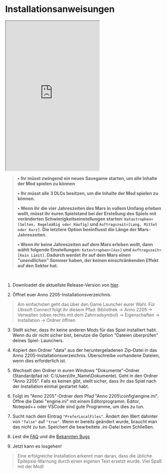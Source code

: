 # Installationsanweisungen

<iframe width:100% height='480'
src="https://www.youtube.com/embed/SaVq4k1Jz_c">
</iframe>

> **&#x2022; Ihr müsst zwingend ein neues Savegame starten, um alle Inhalte der Mod spielen zu können**
>
> **&#x2022; Ihr müsst alle 3 DLCs besitzen, um die Inhalte der Mod spielen zu können.**
>
> **&#x2022; Wenn ihr die vier Jahreszeiten des Mars in vollem Umfang erleben wollt, müsst ihr euren Spielstand bei der Erstellung des Spiels mit veränderten Schwierigkeitseinstellungen starten: `Katastrophen=[Selten, Regelmäßig oder Häufig]` und `Auftragszeit=[Lang, Mittel oder Kurz]`. Die letztere Option beeinflusst die Länge der Mars-Jahreszeiten.**
>
> **&#x2022; Wenn ihr keine Jahreszeiten auf dem Mars erleben wollt, dann wählt folgende Einstellungen: `Katastrophen=[Aus]` und `Auftragszeit=[Kein Limit]`. Dadurch werdet ihr auf dem Mars einen "unendlichen" Sommer haben, der keinen einschränkenden Effekt auf den Sektor hat.**
<br>

1. Downloadet die aktuellste Release-Version von [hier](https://github.com/Taludas/Anno2205-NewFrontiers/releases/latest/download/Anno2205_NewFrontiers.zip).

2. Öffnet euer Anno 2205-Installationsverzeichnis.
> Am einfachsten geht das über den Game Launcher eurer Wahl. Für Ubisoft Connect folgt ihr diesem Pfad: Bibliothek -> Anno 2205 -> Verwalten (oben rechts mit dem Zahnradsymbol) -> Eigenschaften -> Installation -> Ordner öffnen
3. Stellt sicher, dass ihr keine anderen Mods für das Spiel installiert habt. Wenn du dir nicht sicher bist, benutze die Option "Dateien überprüfen" deines Spiel- Launchers.

4. Kopiert den Ordner "data" aus der heruntergeladenen Zip-Datei in das Anno 2205-Installationsverzeichnis. Überschreibe vorhandene Dateien, wenn dies erforderlich ist.

5. Wechselt den Ordner in euren Windows "Dokumente"-Ordner (Standardpfad ist: C:\Users\Ihr_Name\Dokumente). Geht in den Ordner "Anno 2205". Falls es keinen gibt, stellt sicher, dass ihr das Spiel nach der Installation einmal gestartet habt.

6. Folgt im "Anno 2205"-Ordner dem Pfad "Anno 2205\config\engine.ini". Öffne die Datei "engine.ini" mit einem Editorprogramm. Editor, Notepad++ oder VSCode sind gute Programme, um dies zu tun.

7. Sucht nach dem Eintrag `"PreferLocalFiles"`. Ändert den Wert dahinter von `"false"` auf `"true"`. Wenn er bereits geändert wurde, braucht man das nicht zu tun. Speichert die bearbeitete .ini-Datei beim Schließen.

8. Lest die [FAQ](/de/Anno2205/FAQ.md) und die [Bekannten Bugs](/de/Anno2205/KnownIssues.md)

9. Jetzt kann es losgehen!
> Eine erfolgreiche Installation erkennt man daran, dass die übliche Epilepsie-Warnung durch einen eigenen Text ersetzt wurde. Viel Spaß mit der Mod!